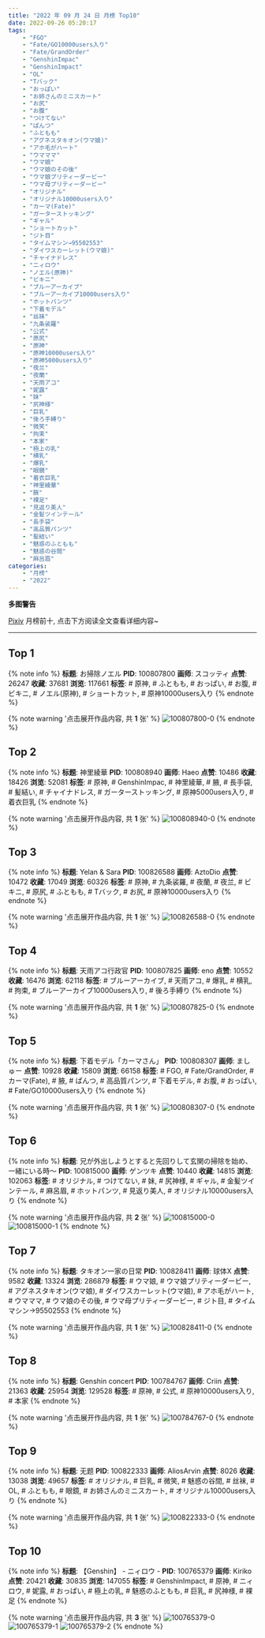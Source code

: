 ```yaml
---
title: "2022 年 09 月 24 日 月榜 Top10"
date: 2022-09-26 05:20:17
tags:
    - "FGO"
    - "Fate/GO10000users入り"
    - "Fate/GrandOrder"
    - "GenshinImpac"
    - "GenshinImpact"
    - "OL"
    - "Tバック"
    - "おっぱい"
    - "お姉さんのミニスカート"
    - "お尻"
    - "お腹"
    - "つけてない"
    - "ぱんつ"
    - "ふともも"
    - "アグネスタキオン(ウマ娘)"
    - "アホ毛がハート"
    - "ウマママ"
    - "ウマ娘"
    - "ウマ娘のその後"
    - "ウマ娘プリティーダービー"
    - "ウマ母プリティーダービー"
    - "オリジナル"
    - "オリジナル10000users入り"
    - "カーマ(Fate)"
    - "ガーターストッキング"
    - "ギャル"
    - "ショートカット"
    - "ジト目"
    - "タイムマシン→95502553"
    - "ダイワスカーレット(ウマ娘)"
    - "チャイナドレス"
    - "ニィロウ"
    - "ノエル(原神)"
    - "ビキニ"
    - "ブルーアーカイブ"
    - "ブルーアーカイブ10000users入り"
    - "ホットパンツ"
    - "下着モデル"
    - "丝袜"
    - "九条裟羅"
    - "公式"
    - "原尻"
    - "原神"
    - "原神10000users入り"
    - "原神5000users入り"
    - "夜兰"
    - "夜蘭"
    - "天雨アコ"
    - "妮露"
    - "妹"
    - "尻神様"
    - "巨乳"
    - "後ろ手縛り"
    - "微笑"
    - "拘束"
    - "本家"
    - "極上の乳"
    - "横乳"
    - "爆乳"
    - "眼鏡"
    - "着衣巨乳"
    - "神里綾華"
    - "腋"
    - "裸足"
    - "見返り美人"
    - "金髪ツインテール"
    - "長手袋"
    - "高品質パンツ"
    - "髪結い"
    - "魅惑のふともも"
    - "魅惑の谷間"
    - "麻呂眉"
categories:
    - "月榜"
    - "2022"
---
```


<i class="fa fa-triangle-exclamation"></i>**多图警告**<i class="fa fa-triangle-exclamation"></i>

[Pixiv](https://www.pixiv.net/) 月榜前十, 点击下方阅读全文查看详细内容~

<!-- more -->

---

## Top 1

{% note info %}
**标题**: お掃除ノエル
**PID**: 100807800 **画师**: スコッティ
**点赞**: 26247 **收藏**: 37681 **浏览**: 117661
**标签**: # 原神, # ふともも, # おっぱい, # お腹, # ビキニ, # ノエル(原神), # ショートカット, # 原神10000users入り
{% endnote %}

{% note warning '点击展开作品内容, 共 **1** 张' %}
![100807800-0](https://i.pixiv.re/img-original/img/2022/08/28/00/00/17/100807800_p0.jpg)
{% endnote %}

## Top 2

{% note info %}
**标题**: 神里綾華
**PID**: 100808940 **画师**: Haeo
**点赞**: 10486 **收藏**: 18426 **浏览**: 52081
**标签**: # 原神, # GenshinImpac, # 神里綾華, # 腋, # 長手袋, # 髪結い, # チャイナドレス, # ガーターストッキング, # 原神5000users入り, # 着衣巨乳
{% endnote %}

{% note warning '点击展开作品内容, 共 **1** 张' %}
![100808940-0](https://i.pixiv.re/img-original/img/2022/08/28/00/30/36/100808940_p0.jpg)
{% endnote %}

## Top 3

{% note info %}
**标题**: Yelan & Sara
**PID**: 100826588 **画师**: AztoDio
**点赞**: 10472 **收藏**: 17049 **浏览**: 60326
**标签**: # 原神, # 九条裟羅, # 夜蘭, # 夜兰, # ビキニ, # 原尻, # ふともも, # Tバック, # お尻, # 原神10000users入り
{% endnote %}

{% note warning '点击展开作品内容, 共 **1** 张' %}
![100826588-0](https://i.pixiv.re/img-original/img/2022/08/28/19/11/08/100826588_p0.jpg)
{% endnote %}

## Top 4

{% note info %}
**标题**: 天雨アコ行政官
**PID**: 100807825 **画师**: eno
**点赞**: 10552 **收藏**: 16476 **浏览**: 62118
**标签**: # ブルーアーカイブ, # 天雨アコ, # 爆乳, # 横乳, # 拘束, # ブルーアーカイブ10000users入り, # 後ろ手縛り
{% endnote %}

{% note warning '点击展开作品内容, 共 **1** 张' %}
![100807825-0](https://i.pixiv.re/img-original/img/2022/08/28/00/00/21/100807825_p0.jpg)
{% endnote %}

## Top 5

{% note info %}
**标题**: 下着モデル「カーマさん」
**PID**: 100808307 **画师**: ましゅー
**点赞**: 10928 **收藏**: 15809 **浏览**: 66158
**标签**: # FGO, # Fate/GrandOrder, # カーマ(Fate), # 腋, # ぱんつ, # 高品質パンツ, # 下着モデル, # お腹, # おっぱい, # Fate/GO10000users入り
{% endnote %}

{% note warning '点击展开作品内容, 共 **1** 张' %}
![100808307-0](https://i.pixiv.re/img-original/img/2022/08/28/00/09/20/100808307_p0.jpg)
{% endnote %}

## Top 6

{% note info %}
**标题**: 兄が外出しようとすると先回りして玄関の掃除を始め、一緒にいる時～
**PID**: 100815000 **画师**: ゲンツキ
**点赞**: 10440 **收藏**: 14815 **浏览**: 102063
**标签**: # オリジナル, # つけてない, # 妹, # 尻神様, # ギャル, # 金髪ツインテール, # 麻呂眉, # ホットパンツ, # 見返り美人, # オリジナル10000users入り
{% endnote %}

{% note warning '点击展开作品内容, 共 **2** 张' %}
![100815000-0](https://i.pixiv.re/img-original/img/2022/08/28/09/00/01/100815000_p0.jpg)
![100815000-1](https://i.pixiv.re/img-original/img/2022/08/28/09/00/01/100815000_p1.jpg)
{% endnote %}

## Top 7

{% note info %}
**标题**: タキオン一家の日常
**PID**: 100828411 **画师**: 球体X
**点赞**: 9582 **收藏**: 13324 **浏览**: 286879
**标签**: # ウマ娘, # ウマ娘プリティーダービー, # アグネスタキオン(ウマ娘), # ダイワスカーレット(ウマ娘), # アホ毛がハート, # ウマママ, # ウマ娘のその後, # ウマ母プリティーダービー, # ジト目, # タイムマシン→95502553
{% endnote %}

{% note warning '点击展开作品内容, 共 **1** 张' %}
![100828411-0](https://i.pixiv.re/img-original/img/2022/08/28/20/25/46/100828411_p0.png)
{% endnote %}

## Top 8

{% note info %}
**标题**: Genshin concert
**PID**: 100784767 **画师**: Criin
**点赞**: 21363 **收藏**: 25954 **浏览**: 129528
**标签**: # 原神, # 公式, # 原神10000users入り, # 本家
{% endnote %}

{% note warning '点击展开作品内容, 共 **1** 张' %}
![100784767-0](https://i.pixiv.re/img-original/img/2022/08/27/01/29/52/100784767_p0.jpg)
{% endnote %}

## Top 9

{% note info %}
**标题**: 无题
**PID**: 100822333 **画师**: AliosArvin
**点赞**: 8026 **收藏**: 13038 **浏览**: 49657
**标签**: # オリジナル, # 巨乳, # 微笑, # 魅惑の谷間, # 丝袜, # OL, # ふともも, # 眼鏡, # お姉さんのミニスカート, # オリジナル10000users入り
{% endnote %}

{% note warning '点击展开作品内容, 共 **1** 张' %}
![100822333-0](https://i.pixiv.re/img-original/img/2022/08/28/16/06/36/100822333_p0.jpg)
{% endnote %}

## Top 10

{% note info %}
**标题**: 【Genshin】 - ニィロウ -
**PID**: 100765379 **画师**: Kiriko
**点赞**: 20421 **收藏**: 30835 **浏览**: 147055
**标签**: # GenshinImpact, # 原神, # ニィロウ, # 妮露, # おっぱい, # 極上の乳, # 魅惑のふともも, # 巨乳, # 尻神様, # 裸足
{% endnote %}

{% note warning '点击展开作品内容, 共 **3** 张' %}
![100765379-0](https://i.pixiv.re/img-original/img/2022/08/26/08/00/01/100765379_p0.png)
![100765379-1](https://i.pixiv.re/img-original/img/2022/08/26/08/00/01/100765379_p1.png)
![100765379-2](https://i.pixiv.re/img-original/img/2022/08/26/08/00/01/100765379_p2.png)
{% endnote %}
